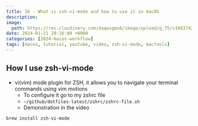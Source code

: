 ```yaml
---
title: 16 - What is zsh-vi-mode and how to use it in macOS
description:
image:
  path: https://res.cloudinary.com/daqwsgmx6/image/upload/q_75/v1683742199/blog/brew-multiple-apps.avif
date: 2024-01-21 20:16:00 +0000
categories: [2024-macos-workflow]
tags: [macos, tutorial, youtube, video, zsh-vi-mode, mactools]
---
```


## How I use zsh-vi-mode

- vi(vim) mode plugin for ZSH, it allows you to navigate your terminal commands
  using vim motions
  - To configure it go to my zshrc file
  - `~/github/dotfiles-latest/zshrc/zshrc-file.sh`
  - Demonstration in the video

```bash
brew install zsh-vi-mode
```

<!-- very end of the file -->

